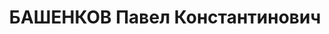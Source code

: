 ---
title: БАШЕНКОВ Павел Константинович
description: "Род. в 1899, Ивановская обл., с. Сотницы. \n "
---